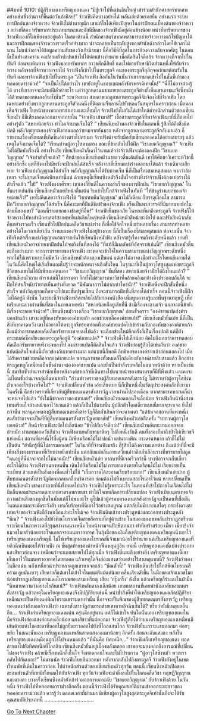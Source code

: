 ##บทที่ 1010: ปฏิกิริยาของเหรียญทองแดง
“มิสู้เจ้าไปที่แผ่นดินใหญ่ เข้าร่วมสำนักศาสตร์ซากศพ อย่างเช่นขั้วอำนาจที่ขึ้นต่อวังเก้านิรย!”
จ้าวเฟิงคิดบางอย่างได้ พลันเอ่ยด้วยรอยยิ้ม
อย่างแรก ระบบการฝึกฝนของจ้าวหวาง จ้าวเฟิงไม่ชำนาญนัก เขาแก้ไขได้เพียงปัญหาในการฝึกตนเบื้องต้นของจ้าวหวาง
อย่างที่สอง ทรัพยากรประเภทมรณะและอัสนีมืดของจ้าวเฟิงมีอยู่ค่อนข้างน้อย หนำซ้ำทรัพยากรของจ้าวเฟิงเองก็ไม่เพียงพออยู่แล้ว
ในสองด้านนี้ สำนักศาสตร์ซากศพสามารถช่วยจ้าวหวางแก้ไขปัญหาได้
และการฝึกตนของจ้าวหวางรวดเร็วอย่างมาก น่าจะกลายเป็นระดับสูงของสำนักดังกล่าวโดยใช้เวลาไม่นาน ไม่แน่ว่าอาจได้ข้อมูลความลับของวังเก้านิรยมา
นี่คือวิธีดีที่สุดในการล้วงความลับจากศัตรู ในตอนนี้เป็นช่วงสงคราม คงปลอมตัวปะปนเข้าไปได้ค่อนข้างง่ายดาย
เมื่อตัดสินใจดีแล้ว จ้าวหวางก็จากไปในทันที
ก่อนจะเดินทาง จ้าวเฟิงมอบทรัพยากร อาวุธศักดิ์สิทธิ์ และไพ่ตายรักษาชีวิตส่วนหนึ่งให้กับจ้าวหวาง
หลังจากที่จ้าวหวางจากไป จ้าวเฟิงก็เข้าไปในตระกูลจี
คนของตระกูลจีกุลีกุจอเข้ามาต้อนรับในทันที และพาจ้าวเฟิงเข้าไปในตระกูล
“เป็นจ้าวเฟิง ลือกันในวันนั้นว่าเขาสามาถเข้าไปในชั้นที่เก้าของหอคอยดาราม่วง!”
“จะเป็นไปได้อย่างไร เขายังอยู่ในขอบเขตพลังจักรพรรดิเท่านั้น!”
“นี่ก็ไม่อาจล่วงรู้ได้ บางทีเขาอาจจะมีสมบัติล้ำค่าอะไร แต่ว่าลูกหลานมากมายของตระกูลจีต่างก็เห็นเขาเอาชนะจีเซิ่งหมิงได้ด้วยตาของตนเองกันทั้งนั้น!”
ระหว่างทาง สายตาพวกลูกหลานตระกูลจีจับจ้องไปที่จ้าวเฟิง
โดยเฉพาะอย่างยิ่งพวกลูกหลานตระกูลจีส่วนหนึ่งที่ติดตามจีหลานไปยังหอควันสมุทรในคราวก่อน เมื่อมองเห็นจ้าวเฟิง ใบหน้าของพวกเขายำเกรงและเลื่อมใส
จ้าวเฟิงยังไม่ทันได้เข้าใกล้ตำหนักส่วนตัวของเซียนซิงหมัว ก็มีเสียงลอดออกมาจากภายใน
“จ้าวเฟิง เข้ามาสิ!”
เชื้อสายตระกูลจีที่พาจ้าวเฟิงมาที่นี่ก็ถอยไปอย่างรู้ตัว
“สหายน้อยจ้าว ทำไมเจ้าบาดเจ็บได้? ”
เซียนซิงหมัวมองจ้าวเฟิงในตอนนี้ รู้สึกได้ถึงสิ่งผิดปกติ
พลังวิญญาณของจ้าวเฟิงอ่อนแอกว่ายามจากกันมาก
หลังจากลูกหลานตระกูลจีกลับมาแล้ว ก็รายงานเรื่องทั้งหมดที่เกิดขึ้นอย่างตรงไปตรงมา จ้าวเฟิงน่าจะรับมือกับเซียนสองคนได้อย่างสบายๆ แล้วเหตุใดจึงบาดเจ็บได้?
“เรียนท่านผู้อาวุโสตามตรง ขณะที่ข้ากลับไปได้ฝึก ‘วิชาแยกวิญญาณ’!”
จ้าวเฟิงไม่ได้ปิดบังเรื่องนี้
อย่างไรเสีย เซียนซิงหมัวก็เดาไว้นานแล้วว่าจ้าวเฟิงจะต้องลองฝึก ‘วิชาแยกวิญญาณ’
“เจ้าทำสำเร็จแล้ว? ”
สีหน้าของเซียนซิงหมัวฉายแววตื่นเต้นยินดี
เขาได้ศึกษาวิเคราะห์วิชานี้อย่างลึกซึ้ง แต่ก็ยังคงไม่มีหวังจะฝึกฝนได้สำเร็จ
หลังจากที่เซียนแบ่งร่างออกมาได้แล้ว ร่างเดิมจะเสียหาย จ้าวเฟิงแบ่งวิญญาณได้สำเร็จ พลังวิญญาณจึงได้รับบาดเจ็บ นี่ก็เป็นเรื่องสมเหตุสมผล
หากว่าล้มเหลว จะไม่บาดเจ็บแค่เพียงเท่านี้แน่ ด้วยเหตุนี้เซียนซิงหมัวจึงมั่นใจอย่างยิ่งว่าจ้าวเฟิงต้องแบ่งร่างได้สำเร็จแล้ว
“ใช่!”
จ้าวเฟิงผงกศีรษะ เขาเองก็ยินดีในความสำเร็จของการฝึกฝน ‘วิชาแยกวิญญาณ’ ในขั้นแรกเช่นกัน
เซียนซิงหมัวเผยสีหน้าตื่นเต้น รีบเข้าไปใกล้จ้าวเฟิงในทันที “ให้ข้าดูร่างแยกของเจ้าหน่อยเร็ว!”
เขาไม่คิดเลยว่าจ้าวเฟิงได้ ‘วิชาเทพคืนวิญญาณ’ มาไม่กี่เดือน ก็บรรลุเงื่อนไข สามารถฝึก‘วิชาแยกวิญญาณ’ได้สำเร็จ
นี่คือชะตาที่ฝืนลิขิตฟ้าของจ้าวเฟิง หรือเป็นพรสวรรค์ที่มีมากมายนักในด้านนี้ของเขา?
“ตอนนี้ร่างแยกของข้าอยู่ที่อื่น!”
จ้าวเฟิงยิ้มขออภัย
ในขณะที่มาถึงตระกูลจี จ้าวเฟิงก็ให้จ้าวหวางไปหาสำนักศาสตร์ซากศพที่แผ่นดินใหญ่พอดี
เซียนซิงหมัวสีหน้าชะงักไป และปรับสีหน้ากลับคืนอย่างรวดเร็ว
เซียนทั่วไปฝึกฝนเคล็ดวิชาแบ่งร่าง ก็เพื่อใช้จิตใจหนึ่งทำหลายเรื่อง สามารถทำหลายอย่างได้ในเวลาเดียวกัน
ร่างแยกของจ้าวเฟิงไม่อยู่ข้างกาย นี่ก็เป็นเรื่องที่สมเหตุสมผล
ต่อจากนั้น จ้าวเฟิงจึงเล่าเรื่องแบ่งวิญญาณออกจากกันให้เซียนซิงหมัวฟัง
หลังจากรู้เรื่องจนถึงระดับหนึ่งแล้ว บางทีเซียนซิงหมัวอาจช่วยเขาฝึกฝนไปจนถึงขั้นที่สองได้
“ที่แท้ก็มีผลลัพธ์ที่อัศจรรย์เช่นนี้!”
เซียนซิงหมัวตื่นตะลึงอย่างมาก
จากการบรรยายของจ้าวเฟิง เขาพอจะเข้าใจในความสามารถแบ่งวิญญาณระดับหนึ่ง
หากไม่ใช่เพราะแทบไม่มีหวัง เซียนซิงหมัวต้องลองเป็นแน่
แต่เขาไม่อาจลงมือทำอะไรโดยผลีผลามได้ ในวันนี้ศึกใหญ่ได้เริ่มขึ้นแถมไม่รู้ว่าจะหนักหนาจนถึงขั้นไหน ในฐานะที่เป็นผู้อาวุโสสูงสุดแห่งตระกูลจี ชีวิตของเขาไม่ได้มีเพียงแค่ตนเอง
“ ‘วิชาแยกวิญญาณ’ ขั้นที่สอง สหายน้อยจ้าวฝึกได้ถึงไหนแล้ว? ”
เซียนซิงหมัวถาม
ตำราเล่มนี้ไม่ธรรมดา อีกทั้งไม่สามารถหาวิชาที่คล้ายคลึงมาอ้างอิงประกอบกันได้ จะฝึกให้สำเร็จนับว่ายากเย็นอย่างยิ่งยวด
“มีพัฒนาการไม่มากเท่าไหร่นัก!”
จ้าวเฟิงเพิ่งจะฝึกขั้นที่หนึ่งสำเร็จ พลังวิญญาณเกือบจะไปแตะขั้นปฐมเซียน
ถึงจะสามารถฝึกขั้นที่สองได้สำเร็จ ตอนนี้จ้าวเฟิงก็ฝึกไม่ได้อยู่ดี
ดังนั้น ในระยะนี้จ้าวเฟิงเพลิดเพลินไปกับกองหนังสือ เพิ่มพูนความรู้และพื้นฐานทฤษฎี เพื่อเตรียมทะลวงผ่านขั้นที่สองในภายภาคหน้า
“สหายน้อยก็อยู่เสียที่นี่ ข้ามีเรื่องจะถามเจ้า นอกจากนี้ข้ายังมีเรื่องจะบอกเจ้าด้วย!”
เซียนซิงหมัววางเรื่อง ‘วิชาแยกวิญญาณ’ ก่อนชั่วคราว
“องค์ชายแปดส่งข่าวบอกข้าแล้ว เขาจะอยู่ที่กองทัพขององค์ชายเก้า คอยช่วยเหลือองค์ชายเก้า!”
เซียนซิงหมัวยิ้มเอ่ย
นี่ก็เป็นสิ่งที่เขาคาดหวัง เขาไม่อยากให้ตระกูลจีทรยศทอดทิ้งองค์ชายแปดไปเข้าร่วมกับกองทัพขององค์ชายเก้า
ถึงแม้ว่าการทดสอบคัดเลือกรัชทายาทจบลงไปแล้ว จะเลือกข้างใหม่อีกครั้งก็เป็นเรื่องปกติ แต่ก็ยังกระทบต่อชื่อเสียงของตระกูลจีอยู่ดี
“องค์ชายแปด? ”
จ้าวเฟิงอึ้งไปเล็กน้อย
คิดไม่ถึงเลยว่าการทดสอบคัดเลือกรัชทายาทเพิ่งจะจบลงไป องค์ชายแปดก็ตัดสินใจแล้ว
จ้าวเฟิงย่อมรู้สึกได้เช่นกันว่า องค์ชายแปดตัดสินใจเช่นนี้เกี่ยวข้องกับเขาอย่างมาก
แต่แบบนี้ก็พอดี อิทธิพลขององค์ชายเก้าอ่อนแอลงไป เมื่อได้รับความช่วยเหลือจากองค์ชายแปด พลานุภาพของทั้งหมดก็ใกล้เคียงกับองค์ชายสิบสามแล้ว
อีกอย่าง ตระกูลหยูก็เหมือนเป็นขั้วอำนาจขององค์ชายแปด และยังเป็นกำลังรบหลักในแนวหน้าด้วย
หากเป็นเช่นนี้ สมาชิกขั้วอำนาจสำนักเบื้องหลังองค์ชายเก้าที่เดินทางไปแนวหน้าของสนามรบก็มีที่พึ่งแล้ว และคงจะไม่โดนขั้วอำนาจกลุ่มอื่นหมายหัว
“ส่วนข่าวคราวของผู้สืบทอดเนตรสังสารวัฏ ไม่ทราบว่าผู้อาวุโสซิงหมัวเจออะไรบ้างหรือไม่? ”
จ้าวเฟิงเปลี่ยนหัวข้อ เอ่ยเสียงเบา
นี่ก็เป็นหนึ่งในวัตถุประสงค์หลักที่เขามาในครั้งนี้ คือข่าวคราวที่เกี่ยวกับผู้สืบทอดเนตรสังสารวัฏ
เวลาผ่านไปสองเดือน หากสามารถหาเจอก็น่าจะหาเจอไปแล้ว
“ยังไม่มีข่าวคราวของเขาเลย!”
เซียนซิงหมัวทอดถอนใจเล็กน้อย
จ้าวเฟิงสีหน้านิ่งสงบ เขาเตรียมใจล่วงหน้าเอาไว้นานแล้ว
แล้วก็เป็นไปตามนั้น ผู้ปลีกตัวโดดเดี่ยวแบบนี้ยากจะหาเจอ ยิ่งไปกว่านั้น พลานุภาพของผู้สืบทอดเนตรสังสารวัฏก็ลึกล้ำเกินกว่าจะคาดเดา
“แต่ข้าเจอสถานที่แห่งหนึ่ง สงสัยว่าอาจจะเป็นที่ที่ผู้สืบทอดเนตรสังสารวัฏเคยอาศัย!”
เซียนซิงหมัวเอ่ยอีกครั้ง
“รบกวนผู้อาวุโสบอกด้วย!”
สีหน้าจ้าวเฟิงชะงักไปเล็กน้อย
“ข้าไปกับเจ้าดีกว่า!”
เซียนซิงหมัวพลันทะยานออกจากตำหนัก ผ่านหมอกควันสีม่วง จ้าวเฟิงตามหลังเขามาติดๆ
ไม่ถึงหนึ่งวันดี คนทั้งสองก็มาถึงป่าไผ่เขียวขจีแห่งหนึ่ง
สถานที่แห่งนี้ไร้ซึ่งผู้คน มีเพียงเรือนไม้ไผ่ บ่อน้ำ แท่นวางพิณ กระดานหมาก เก้าอี้ไม้ไผ่เป็นต้น
“สำนึกรู้ที่นี่ไม่ธรรมดาเลย!”
ในวินาทีที่จ้าวเฟิงมาถึง ก็รู้สึกได้ถึงความแตกต่าง
ถึงแม้ว่าที่นี่จะมีเพียงสิ่งของธรรมดาที่เรียบง่ายยิ่งเท่านั้น แต่กลับแผ่กลิ่นอายเสวียนอ้าวลึกล้ำเลือนรางที่บรรยายไม่ถูก
“คนอยู่ที่นี่น่าจะจากไปไม่นานนัก!”
เซียนซิงหมัวเอ่ย
หากหาที่นี่เจอเร็วกว่านี้ บางทีอาจจะเก็บเกี่ยวอะไรได้บ้าง
จ้าวเฟิงร่อนลงบนพื้น เดินไปยังเรือนไม้ไผ่
การตกแต่งภายในเรือนไม้ไผ่ เรียบง่ายเป็นระเบียบ ล้วนแต่เป็นสิ่งของที่คนทั่วไปใช้
“เก็บกวาดได้สะอาดเรียบร้อยมาก!”
เซียนซิงหมัวเอ่ยปาก
ผู้สืบทอดเนตรสังสารวัฏคิดจะกลบเกลื่อนร่องรอย ย่อมต้องไม่ทิ้งเบาะแสอะไรเอาไว้แน่
หากเปลี่ยนเป็นเซียนซิงหมัว เขาคงทำลายที่นี่ทั้งหมดไปแล้ว
จ้าวเฟิงไม่รู้เพราะอะไร ในตอนที่เข้าไปภายในเรือนไม้ไผ่ มีกลิ่นหอมประหลาดตลบอบอวลรอบกายเขา ทำให้ใจเขาเกิดการเปลี่ยนแปลง
จ้าวเฟิงเบิกเนตรเทพเจ้า กวาดผ่านสิ่งของทุกชิ้นในนั้นแต่ก็ไม่พบอะไร
ดูไปแล้วผู้ครอบครองเนตรสังสารวัฏจะเป็นคนที่เชื่อมั่นในตนเองและระมัดระวังตัว
เขาเก็บรักษาที่นี่เอาไว้อย่างสมบูรณ์ แต่กลับไม่มีเบาะแสใดๆ กระทั่งดวงตาเทพเจ้าของจ้าวเฟิงก็ยังหาเงื่อนงำอะไรไม่เจอ
จ้าวเฟิงเดินเข้าทางประตูหน้าและออกทางประตูหลัง
“พิณ? ”
จ้าวเฟิงมองไปยังพิณโบราณเจ็ดสายสีครามที่อยู่ด้านข้าง
ในสมองของเขาพลันปรากฏสตรีงามราวเซียนในภาพวาดที่สุขุมสง่างามนางหนึ่ง ใบหน้างามจนปักษีตกนภา ท่าทีเศร้าสร้อย
เมี้ยว เมี้ยว!
เจ้าแมวขโมยตัวน้อยกระโจนออกจากมนตราอากาศ ในอุ้งมือของมันถือเหรียญทองแดงเหรียญหนึ่งเอาไว้
เหรียญทองแดงเหรียญนี้ ไม่ใช่เหรียญทองแดงโบราณที่เจ้าแมวน้อยใช้ทำนาย แต่เป็นเหรียญทองแดงที่หลิวฉินซินมอบให้จ้าวเฟิง ณ ชั้นสุดท้ายของตำหนักฟั่นหลุนกู่อิน
ยามนี้ เหรียญทองแดงนี้เปล่งประกายแสงสีขาวอ่อนจาง เหมือนว่าจะแตกสลายไปได้ทุกเมื่อ
จ้าวเฟิงตื่นตะลึงอย่างยิ่ง
เหรียญทองแดงนี้เขาเก็บเอาไว้ในมนตราอากาศโดยตลอด แล้วเหตุใดจึงส่องแสงสว่างอย่างไร้สาเหตุแบบนี้?
จ้าวเฟิงกำของในมือแน่น พลังเหนี่ยวนำประหลาดถูกเขาหาเจอแล้ว
“พิณตัวนี้!”
จ้าวเฟิงเดินเข้าไปใกล้พิณโบราณสีคราม ลูบมันเบาๆ
เสียดายก็แต่เขาไม่เข้าใจในดนตรีแม้แต่น้อย คลื่นเสียงดังขึ้น
ในมือของเจ้าแมวขโมยน้อยปรากฏเหรียญทองแดงโบราณสองสามเหรียญ เสียง ‘กรุ๊งกริ๊ง’ ดังขึ้น แล้วเหรียญก็ร่วงลงในฝ่ามือ
“นี่หมายความว่าอย่างไรกันแน่?”
จ้าวเฟิงหลับตาลงเล็กน้อย
เขาพบสถานที่เคยพำนักอาศัยของเนตรสังสารวัฏ แล้วเหตุใดเหรียญทองแดงจึงมีปฏิกิริยาเช่นนี้
หนำซ้ำสิ่งที่ทำให้เหรียญทองแดงเกิดปฏิกิริยา เหมือนจะเป็นเพียงแค่พิณโบราณธรรมดาเท่านั้น
นี่อาจจะเป็นพิณของผู้สืบทอดเนตรสังสารวัฏ เหรียญทองแดงกำลังบอกจ้าวเฟิงว่า เนตรสังสารวัฏสามารถช่วยเขาหาหลิวฉินซินได้? หรือว่ายังมีเหตุผลอื่นอีก...
จ้าวเฟิงกำเหรียญทองแดงแน่น ครุ่นคิดอยู่นาน แต่ก็ไม่เข้าใจ
ทันใดนั้นเอง เหรียญทองแดงในมือจ้าวเฟิงส่องแสงอ่อนลงเล็กน้อย แสงสีขาวที่แผ่ออกมา จ้าวเฟิงรู้สึกได้ว่าบนเหรียญทองแดงเหมือนมีเส้นด้ายแห่งโชคชะตาที่บอกไม่ถูกยืดยาวออกไปยังที่ไกลแสนไกล
จ้าวเฟิงยื่นเกราะแขนออกมา ค่อยๆ ขยับ ในขณะนั้นเอง เหรียญทองแดงพลันสาดแสงออกมาน้อยๆ อีกครั้ง ก่อนจะอับแสงลง
พลังในเหรียญทองแดงเหมือนถูกใช้ไปจนหมดแล้ว
“ที่นั่นคือ ทิศเหนือ…”
จ้าวเฟิงเก็บเหรียญทองแดง ทอดสายตาไปยังทิศเหนือที่ไกลลิบ
เซียนซิงหมัวยืนอยู่เบื้องหลังตลอด เขาพอจะมองออกถึงอารมณ์ที่เปลี่ยนไปของจ้าวเฟิง คล้ายมีเรื่องหนักอึ้งในใจ จึงทอดถอนใจและไม่ไปรบกวน
“ผู้อาวุโสซิงหมัว พวกเรากลับไปกันเถอะ!”
ไม่นานนัก จ้าวเฟิงโบยบินออกมา
หลังจากกลับไปถึงตระกูลจี จ้าวเฟิงยังอยู่ในเขตเรือนพักที่เดิมในคราวก่อน ไปตำหนักส่วนตัวของเซียนซิงหมัวทุกวัน
ตอนนี้ เซียนซิงหมัวเปิดของสะสมส่วนตัวที่เขามีทั้งหมดให้กับจ้าวเฟิง
ทุกวันจ้าวเฟิงจะดำดิ่งลงไปในโลกเคล็ดวิชา ทฤษฎีวิญญาณและดวงตา บางครั้งเซียนซิงหมัวยังเข้าร่วมถกการยกระดับ ‘วิชาแยกวิญญาณ’ กับจ้าวเฟิงด้วย
ในวันหนึ่ง จ้าวเฟิงไปที่หอคอยดาราม่วงอีกครั้ง
ตอนนี้จ้าวเฟิงได้รับคุณสมบัติผ่านเข้าออกระยะยาวของหอคอยดาราม่วงแล้ว
ควรรู้ว่า ตลอดเวลาที่ผ่านมา มีเพียงผู้อาวุโสสูงสุดตระกูลจีเท่านั้นถึงจะได้รับคุณสมบัติประเภทนี้
.................................


[Go To Next Chapter]( ./248.md)